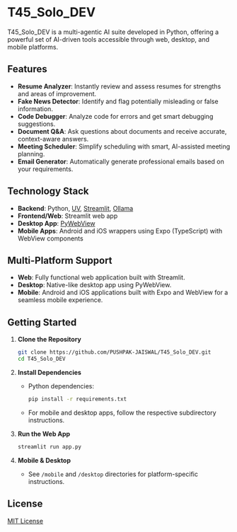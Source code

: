 # T45_Solo_DEV

T45_Solo_DEV is a multi-agentic AI suite developed in Python, offering a powerful set of AI-driven tools accessible through web, desktop, and mobile platforms.

## Features

- **Resume Analyzer**: Instantly review and assess resumes for strengths and areas of improvement.
- **Fake News Detector**: Identify and flag potentially misleading or false information.
- **Code Debugger**: Analyze code for errors and get smart debugging suggestions.
- **Document Q&A**: Ask questions about documents and receive accurate, context-aware answers.
- **Meeting Scheduler**: Simplify scheduling with smart, AI-assisted meeting planning.
- **Email Generator**: Automatically generate professional emails based on your requirements.

## Technology Stack

- **Backend**: Python, [UV](https://www.uvicorn.org/), [Streamlit](https://streamlit.io/), [Ollama](https://ollama.com/)
- **Frontend/Web**: Streamlit web app
- **Desktop App**: [PyWebView](https://pywebview.flowrl.com/)
- **Mobile Apps**: Android and iOS wrappers using Expo (TypeScript) with WebView components

## Multi-Platform Support

- **Web**: Fully functional web application built with Streamlit.
- **Desktop**: Native-like desktop app using PyWebView.
- **Mobile**: Android and iOS applications built with Expo and WebView for a seamless mobile experience.

## Getting Started

1. **Clone the Repository**
   ```bash
   git clone https://github.com/PUSHPAK-JAISWAL/T45_Solo_DEV.git
   cd T45_Solo_DEV
   ```
2. **Install Dependencies**
   - Python dependencies:
     ```bash
     pip install -r requirements.txt
     ```
   - For mobile and desktop apps, follow the respective subdirectory instructions.

3. **Run the Web App**
   ```bash
   streamlit run app.py
   ```

4. **Mobile & Desktop**
   - See `/mobile` and `/desktop` directories for platform-specific instructions.

## License

[MIT License](LICENSE)
